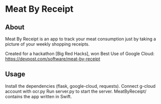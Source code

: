 # Meat By Receipt

## About
Meat By Receipt is an app to track your meat consumption just by taking a picture of your weekly shopping receipts.

Created for a hackathon [Big Red Hacks], won Best Use of Google Cloud: https://devpost.com/software/meat-by-receipt

## Usage

Install the dependencies (flask, google-cloud, requests). Connect g-cloud account with ocr.py
Run server.py to start the server. MeatByReceipt/ contains the app written in Swift.